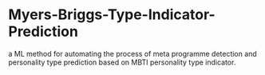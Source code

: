 # Myers-Briggs-Type-Indicator-Prediction
 a ML method for automating the process of meta programme detection and personality type prediction based on MBTI personality type indicator.
